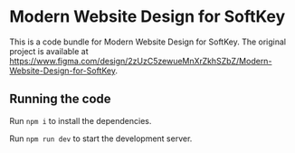 
  # Modern Website Design for SoftKey

  This is a code bundle for Modern Website Design for SoftKey. The original project is available at https://www.figma.com/design/2zUzC5zewueMnXrZkhSZbZ/Modern-Website-Design-for-SoftKey.

  ## Running the code

  Run `npm i` to install the dependencies.

  Run `npm run dev` to start the development server.
  